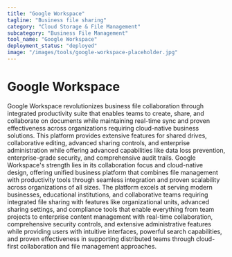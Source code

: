 ```yaml
---
title: "Google Workspace"
tagline: "Business file sharing"
category: "Cloud Storage & File Management"
subcategory: "Business File Management"
tool_name: "Google Workspace"
deployment_status: "deployed"
image: "/images/tools/google-workspace-placeholder.jpg"
---
```


# Google Workspace

Google Workspace revolutionizes business file collaboration through integrated productivity suite that enables teams to create, share, and collaborate on documents while maintaining real-time sync and proven effectiveness across organizations requiring cloud-native business solutions. This platform provides extensive features for shared drives, collaborative editing, advanced sharing controls, and enterprise administration while offering advanced capabilities like data loss prevention, enterprise-grade security, and comprehensive audit trails. Google Workspace's strength lies in its collaboration focus and cloud-native design, offering unified business platform that combines file management with productivity tools through seamless integration and proven scalability across organizations of all sizes. The platform excels at serving modern businesses, educational institutions, and collaborative teams requiring integrated file sharing with features like organizational units, advanced sharing settings, and compliance tools that enable everything from team projects to enterprise content management with real-time collaboration, comprehensive security controls, and extensive administrative features while providing users with intuitive interfaces, powerful search capabilities, and proven effectiveness in supporting distributed teams through cloud-first collaboration and file management approaches.